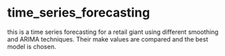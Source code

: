 # time_series_forecasting
this is a time series forecasting for a retail giant using different smoothing and ARIMA techniques. Their make values are compared and the best model is chosen. 
